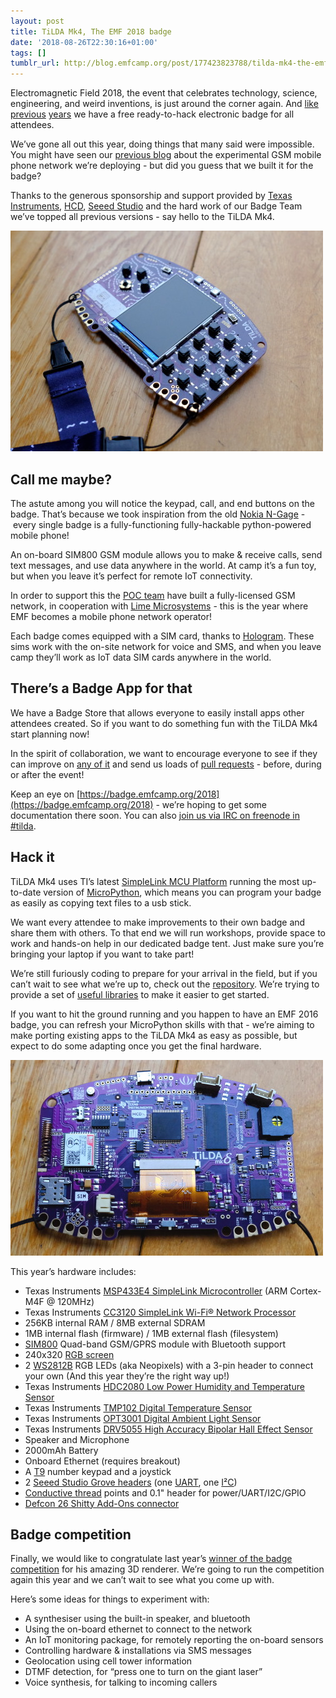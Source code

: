 ```yaml
---
layout: post
title: TiLDA Mk4, The EMF 2018 badge
date: '2018-08-26T22:30:16+01:00'
tags: []
tumblr_url: http://blog.emfcamp.org/post/177423823788/tilda-mk4-the-emf-2018-badge
---
```

Electromagnetic Field 2018, the event that celebrates technology, science, engineering, and weird inventions, is just around the corner again. And [like](http://blog.emfcamp.org/post/28558155390/revealing-tilda-our-camp-badge) [previous](http://blog.emfcamp.org/post/94157161753/announcing-tilda-mke-the-incredible-emf-2014-camp) [years](http://blog.emfcamp.org/post/145667126793/the-emf-tilda-badge-is-saved) we have a free ready-to-hack electronic badge for all attendees.

We’ve gone all out this year, doing things that many said were impossible. You might have seen our [previous blog](http://blog.emfcamp.org/post/176799817383/bring-out-your-dect) about the experimental GSM mobile phone network we’re deploying - but did you guess that we built it for the badge?

Thanks to the generous sponsorship and support provided by [Texas Instruments](https://ti.com), [HCD](http://www.hcduk.com), [Seeed Studio](https://www.seeedstudio.com/) and the hard work of our Badge Team we’ve topped all previous versions - say hello to the TiLDA Mk4.

![The TiLDA Mk4 badge](/images/tumblr_inline_pe2zdsGuvv1rpuop0_500.jpg)

## Call me maybe?
The astute among you will notice the keypad, call, and end buttons on the badge. That’s because we took inspiration from the old [Nokia N-Gage](https://en.wikipedia.org/wiki/N-Gage_(device)) - every single badge is a fully-functioning fully-hackable python-powered mobile phone!

An on-board SIM800 GSM module allows you to make & receive calls, send text messages, and use data anywhere in the world. At camp it’s a fun toy, but when you leave it’s perfect for remote IoT connectivity.

In order to support this the [POC team](http://blog.emfcamp.org/post/176799817383/bring-out-your-dect) have built a fully-licensed GSM network, in cooperation with [Lime Microsystems](https://limemicro.com/news/lime-provides-limesdr-mini-and-raspberry-pi-base-stations-for-emf-camp/) - this is the year where EMF becomes a mobile phone network operator!

Each badge comes equipped with a SIM card, thanks to [Hologram](https://hologram.io). These sims work with the on-site network for voice and SMS, and when you leave camp they’ll work as IoT data SIM cards anywhere in the world.

## There’s a Badge App for that
We have a Badge Store that allows everyone to easily install apps other attendees created. So if you want to do something fun with the TiLDA Mk4 start planning now!

In the spirit of collaboration, we want to encourage everyone to see if they can improve on [any of it](https://github.com/emfcamp/Mk4-Apps) and send us loads of [pull requests](https://help.github.com/articles/about-pull-requests/) - before, during or after the event!

Keep an eye on [https://badge.emfcamp.org/2018](https://badge.emfcamp.org/2018) - we’re hoping to get some documentation there soon. You can also [join us via IRC on freenode in #tilda](https://www.irccloud.com/invite?channel=%23tilda&hostname=irc.freenode.net&port=6697&ssl=1).

## Hack it
TiLDA Mk4 uses TI’s latest [SimpleLink MCU Platform](http://www.ti.com/wireless-connectivity/simplelink-solutions/overview/overview.html) running the most up-to-date version of [MicroPython](https://micropython.org/), which means you can program your badge as easily as copying text files to a usb stick.

We want every attendee to make improvements to their own badge and share them with others. To that end we will run workshops, provide space to work and hands-on help in our dedicated badge tent. Just make sure you’re bringing your laptop if you want to take part!

We’re still furiously coding to prepare for your arrival in the field, but if you can’t wait to see what we’re up to, check out the [repository](https://github.com/emfcamp/Mk4-Apps). We’re trying to provide a set of [useful libraries](https://github.com/emfcamp/Mk4-Apps/tree/master/lib) to make it easier to get started. 

If you want to hit the ground running and you happen to have an EMF 2016 badge, you can refresh your MicroPython skills with that - we’re aiming to make porting existing apps to the TiLDA Mk4 as easy as possible, but expect to do some adapting once you get the final hardware.

![The rear of the TiLDA Mk4](/images/tumblr_inline_pe2zn8aFAp1rpuop0_500.jpg)

This year’s hardware includes:

* Texas Instruments [MSP433E4 SimpleLink Microcontroller](http://www.ti.com/product/MSP432E401Y) (ARM Cortex-M4F @ 120MHz)
* Texas Instruments [CC3120 SimpleLink Wi-Fi® Network Processor](http://www.ti.com/product/CC3120)
* 256KB internal RAM / 8MB external SDRAM
* 1MB internal flash (firmware) / 1MB external flash (filesystem)
* [SIM800](https://simcom.ee/documents/SIM800/SIM800_Hardware%20Design_V1.08.pdf) Quad-band GSM/GPRS module with Bluetooth support
* 240x320 [RGB screen](https://cdn.hackaday.io/files/11178478239552/ER-TFT024-3_Datasheet.pdf)
* 2 [WS2812B](https://cdn-shop.adafruit.com/datasheets/WS2812B.pdf) RGB LEDs (aka Neopixels) with a 3-pin header to connect your own (And this year they’re the right way up!)
* Texas Instruments [HDC2080 Low Power Humidity and Temperature Sensor](http://www.ti.com/lit/ds/symlink/hdc2080.pdf)
* Texas Instruments [TMP102 Digital Temperature Sensor](http://www.ti.com/lit/ds/symlink/tmp102.pdf)
* Texas Instruments [OPT3001 Digital Ambient Light Sensor](http://www.ti.com/lit/ds/symlink/opt3001.pdf)
* Texas Instruments [DRV5055 High Accuracy Bipolar Hall Effect Sensor](http://www.ti.com/lit/ds/symlink/drv5055.pdf)
* Speaker and Microphone
* 2000mAh Battery
* Onboard Ethernet (requires breakout)
* A [T9](https://en.wikipedia.org/wiki/T9_(predictive_text)) number keypad and a joystick
* 2 [Seeed Studio Grove headers](http://wiki.seeedstudio.com/Grove_System/) (one [UART](https://en.wikipedia.org/wiki/Universal_asynchronous_receiver-transmitter), one [I²C](https://en.wikipedia.org/wiki/I%C2%B2C))
* [Conductive thread](https://learn.sparkfun.com/tutorials/sewing-with-conductive-thread) points and 0.1" header for power/UART/I2C/GPIO
* [Defcon 26 Shitty Add-Ons connector](https://hackaday.io/project/52950-shitty-add-ons)

## Badge competition
Finally, we would like to congratulate last year’s [winner of the badge competition](https://twitter.com/floppy) for his amazing 3D renderer. We’re going to run the competition again this year and we can’t wait to see what you come up with.

Here’s some ideas for things to experiment with:

* A synthesiser using the built-in speaker, and bluetooth
* Using the on-board ethernet to connect to the network
* An IoT monitoring package, for remotely reporting the on-board sensors
* Controlling hardware & installations via SMS messages
* Geolocation using cell tower information
* DTMF detection, for “press one to turn on the giant laser”
* Voice synthesis, for talking to incoming callers
